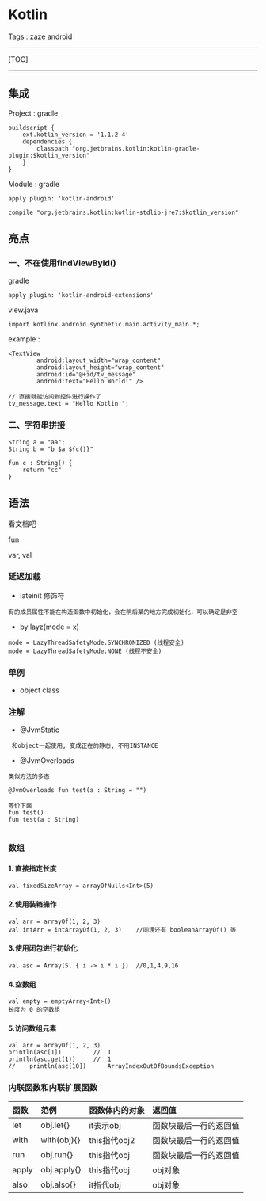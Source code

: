 
# Kotlin

Tags : zaze android

---

[TOC]

---

## 集成

Project : gradle 

```
buildscript {
    ext.kotlin_version = '1.1.2-4'
    dependencies {
    	classpath "org.jetbrains.kotlin:kotlin-gradle-plugin:$kotlin_version"
    }
}
```

Module : gradle

```
apply plugin: 'kotlin-android'

compile "org.jetbrains.kotlin:kotlin-stdlib-jre7:$kotlin_version"

```


## 亮点

### 一、不在使用findViewById()

gradle

```
apply plugin: 'kotlin-android-extensions'
```

view.java

```
import kotlinx.android.synthetic.main.activity_main.*;
```

example : 

```
<TextView
        android:layout_width="wrap_content"
        android:layout_height="wrap_content"
        android:id="@+id/tv_message"
        android:text="Hello World!" />
```

```
// 直接就能访问到控件进行操作了
tv_message.text = "Hello Kotlin!";
```

### 二、字符串拼接

```
String a = "aa";
String b = "b $a ${c()}"

fun c : String() {
	return "cc"
}
```


## 语法
看文档吧

fun

var, val


### 延迟加载

- lateinit 修饰符
```
有的成员属性不能在构造函数中初始化，会在稍后某的地方完成初始化，可以确定是非空
```

- by layz(mode = x)
```
mode = LazyThreadSafetyMode.SYNCHRONIZED (线程安全)
mode = LazyThreadSafetyMode.NONE (线程不安全)
```

### 单例

- object class


### 注解

- @JvmStatic
```
 和object一起使用, 变成正在的静态, 不用INSTANCE
```

- @JvmOverloads
```
类似方法的多态

@JvmOverloads fun test(a : String = "")

等价下面
fun test()
fun test(a : String)


```
### 数组

#### 1. 直接指定长度

``
val fixedSizeArray = arrayOfNulls<Int>(5)
``

#### 2.使用装箱操作

```
val arr = arrayOf(1, 2, 3)
val intArr = intArrayOf(1, 2, 3)    //同理还有 booleanArrayOf() 等
```

#### 3.使用闭包进行初始化

```
val asc = Array(5, { i -> i * i })  //0,1,4,9,16
```

#### 4.空数组

```
val empty = emptyArray<Int>()
长度为 0 的空数组
```

#### 5.访问数组元素

```
val arr = arrayOf(1, 2, 3)
println(asc[1])         //  1
println(asc.get(1))     //  1
//    println(asc[10])      ArrayIndexOutOfBoundsException
```

### 内联函数和内联扩展函数

|函数|范例|函数体内的对象|返回值|
|:--|:--|:--|:--|
|let|obj.let{}|it表示obj|函数块最后一行的返回值|
|with|with(obj){}|this指代obj2|函数块最后一行的返回值|
|run|obj.run{}|this指代obj|函数块最后一行的返回值|
|apply|obj.apply{}|this指代obj|obj对象|
|also|obj.also{}|it指代obj|obj对象|
